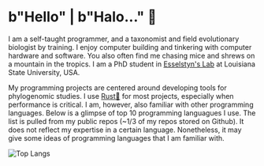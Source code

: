 # b"Hello" | b"Halo..." 👋

I am a self-taught programmer, and a taxonomist and field evolutionary biologist by training. I enjoy computer building and tinkering with computer hardware and software. You also often find me chasing mice and shrews on a mountain in the tropics. I am a PhD student in [Esselstyn's Lab](https://esselstyn.github.io/) at Louisiana State University, USA. 

My programming projects are centered around developing tools for phylogenomic studies. I use [Rust🦀](https://www.rust-lang.org/) for most projects, especially when performance is critical. I am, however, also familiar with other programming languages. Below is a glimpse of top 10 programming languagues I use. The list is pulled from my public repos (~1/3 of my repos stored on Github). It does not reflect my expertise in a certain language. Nonetheless, it may give some ideas of programming languages that I am familiar with.

![Top Langs](https://github-readme-stats.vercel.app/api/top-langs/?username=hhandika&hide=CSS,html,Makefile&langs_count=10&theme=tokyonight&layout=compact)
